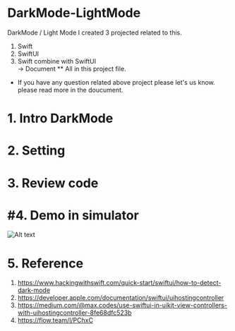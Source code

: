 # DarkMode-LightMode
DarkMode /  Light Mode 
I created 3 projected related to this.
1. Swift <br />
2. SwiftUI<br />
3. Swift combine with SwiftUI<br />
-> Document
** All in this project file.
* If you have any question related above project please let's us know. please read more in the doucument.

# 1. Intro DarkMode<br />
# 2. Setting<br />
# 3. Review code <br />
# #4. Demo in simulator
![Alt text](https://github.com/NemSothea/DarkMode-LightMode/blob/main/DemoApp.gif)

# 5. Reference
   
 1. https://www.hackingwithswift.com/quick-start/swiftui/how-to-detect-dark-mode
 2. https://developer.apple.com/documentation/swiftui/uihostingcontroller
 3. https://medium.com/@max.codes/use-swiftui-in-uikit-view-controllers-with-uihostingcontroller-8fe68dfc523b
 4. https://flow.team/l/PChxC
